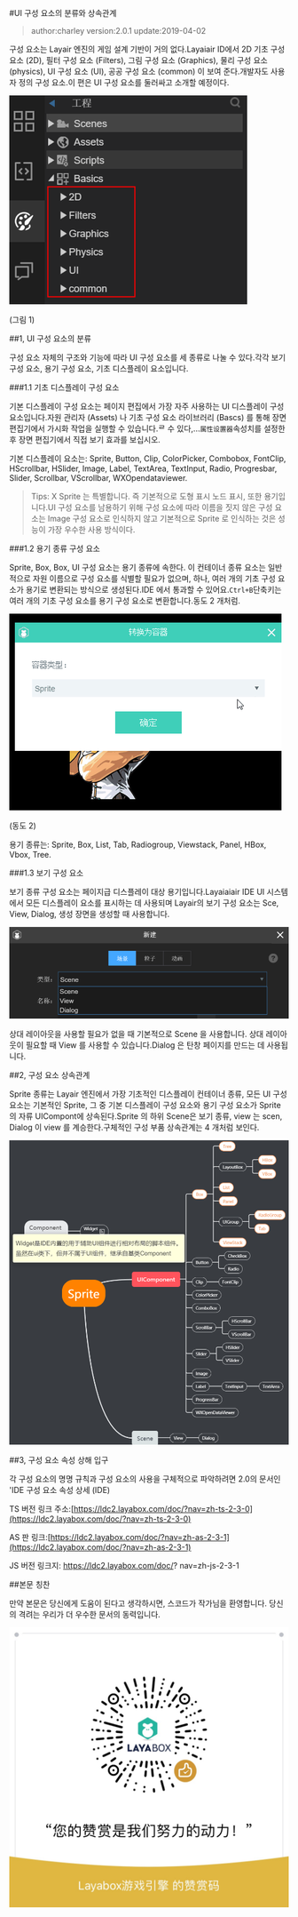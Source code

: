 #UI 구성 요소의 분류와 상속관계

>author:charley version:2.0.1 update:2019-04-02

구성 요소는 Layair 엔진의 게임 설계 기반이 거의 없다.Layaiair ID에서 2D 기초 구성 요소 (2D), 필터 구성 요소 (Filters), 그림 구성 요소 (Graphics), 물리 구성 요소 (physics), UI 구성 요소 (UI), 공공 구성 요소 (common) 이 보여 준다.개발자도 사용자 정의 구성 요소.이 편은 UI 구성 요소를 둘러싸고 소개할 예정이다.

![图1](img/1.png) 


(그림 1)



##1, UI 구성 요소의 분류

구성 요소 자체의 구조와 기능에 따라 UI 구성 요소를 세 종류로 나눌 수 있다.각각 보기 구성 요소, 용기 구성 요소, 기초 디스플레이 요소입니다.

###1.1 기초 디스플레이 구성 요소

기본 디스플레이 구성 요소는 페이지 편집에서 가장 자주 사용하는 UI 디스플레이 구성 요소입니다.자원 관리자 (Assets) 나 기초 구성 요소 라이브러리 (Bascs) 를 통해 장면 편집기에서 가시화 작업을 실행할 수 있습니다.ᄅ 수 있다,...`属性设置器`속성치를 설정한 후 장면 편집기에서 직접 보기 효과를 보십시오.

기본 디스플레이 요소는: Sprite, Button, Clip, ColorPicker, Combobox, FontClip, HScrollbar, HSlider, Image, Label, TextArea, TextInput, Radio, Progresbar, Slider, Scrollbar, VScrollbar, WXOpendataviewer.

 > Tips: X Sprite 는 특별합니다. 즉 기본적으로 도형 표시 노드 표시, 또한 용기입니다.UI 구성 요소를 남용하기 위해 구성 요소에 따라 이름을 짓지 않은 구성 요소는 Image 구성 요소로 인식하지 않고 기본적으로 Sprite 로 인식하는 것은 성능이 가장 우수한 사용 방식이다.

###1.2 용기 종류 구성 요소

Sprite, Box, Box, UI 구성 요소는 용기 종류에 속한다. 이 컨테이너 종류 요소는 일반적으로 자원 이름으로 구성 요소를 식별할 필요가 없으며, 하나, 여러 개의 기초 구성 요소가 용기로 변환되는 방식으로 생성된다.IDE 에서 통과할 수 있어요.`Ctrl+B`단축키는 여러 개의 기초 구성 요소를 용기 구성 요소로 변환합니다.동도 2 개처럼.

![动图3](img/2.gif) 


(동도 2)

용기 종류는: Sprite, Box, List, Tab, Radiogroup, Viewstack, Panel, HBox, Vbox, Tree.

###1.3 보기 구성 요소

보기 종류 구성 요소는 페이지급 디스플레이 대상 용기입니다.Layaiaiair IDE UI 시스템에서 모든 디스플레이 요소를 표시하는 데 사용되며 Layair의 보기 구성 요소는 Sce, View, Dialog, 생성 장면을 생성할 때 사용합니다.

![图3](img/3.png) 


상대 레이아웃을 사용할 필요가 없을 때 기본적으로 Scene 을 사용합니다. 상대 레이아웃이 필요할 때 View 를 사용할 수 있습니다.Dialog 은 탄창 페이지를 만드는 데 사용됩니다.



##2, 구성 요소 상속관계

Sprite 종류는 Layair 엔진에서 가장 기초적인 디스플레이 컨테이너 종류, 모든 UI 구성 요소는 기본적인 Sprite, 그 중 기본 디스플레이 구성 요소와 용기 구성 요소가 Sprite 의 자류 UICompont에 상속된다.Sprite 의 하위 Scene은 보기 종류, view 는 scen, Dialog 이 view 를 계승한다.구체적인 구성 부품 상속관계는 4 개처럼 보인다.

![图4](img/4.png)



##3, 구성 요소 속성 상해 입구

각 구성 요소의 명명 규칙과 구성 요소의 사용을 구체적으로 파악하려면 2.0의 문서인 'IDE 구성 요소 속성 상세 (IDE)

TS 버전 링크 주소:[https://ldc2.layabox.com/doc/?nav=zh-ts-2-3-0](https://ldc2.layabox.com/doc/?nav=zh-ts-2-3-0)

AS 판 링크:[https://ldc2.layabox.com/doc/?nav=zh-as-2-3-1](https://ldc2.layabox.com/doc/?nav=zh-as-2-3-1)

JS 버전 링크지: https://ldc2.layabox.com/doc/? nav=zh-js-2-3-1





##본문 칭찬

만약 본문은 당신에게 도움이 된다고 생각하시면, 스코드가 작가님을 환영합니다. 당신의 격려는 우리가 더 우수한 문서의 동력입니다.

![wechatPay](../../../../wechatPay.jpg) 